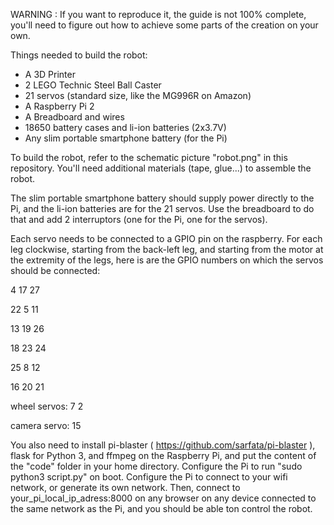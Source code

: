 WARNING : If you want to reproduce it, the guide is not 100% complete, you'll need to figure out how to achieve some parts of the creation on your own.

Things needed to build the robot:

- A 3D Printer
- 2 LEGO Technic Steel Ball Caster
- 21 servos (standard size, like the MG996R on Amazon)
- A Raspberry Pi 2
- A Breadboard and wires
- 18650 battery cases and li-ion batteries (2x3.7V)
- Any slim portable smartphone battery (for the Pi)

To build the robot, refer to the schematic picture "robot.png" in this repository. 
You'll need additional materials (tape, glue...) to assemble the robot.

The slim portable smartphone battery should supply power directly to the Pi, and the li-ion batteries are for the 21 servos. 
Use the breadboard to do that and add 2 interruptors (one for the Pi, one for the servos).

Each servo needs to be connected to a GPIO pin on the raspberry.
For each leg clockwise, starting from the back-left leg, and starting from the motor at the extremity of the legs, here is are the GPIO numbers on which the servos should be connected:

4
17
27

22
5
11

13
19
26

18
23
24

25
8
12

16
20
21

wheel servos:
7
2

camera servo:
15

You also need to install pi-blaster ( https://github.com/sarfata/pi-blaster ), flask for Python 3, and ffmpeg on the Raspberry Pi, and put the content of the "code" folder in your home directory. 
Configure the Pi to run "sudo python3 script.py" on boot.
Configure the Pi to connect to your wifi network, or generate its own network.
Then, connect to your_pi_local_ip_adress:8000 on any browser on any device connected to the same network as the Pi, and you should be able ton control the robot.
